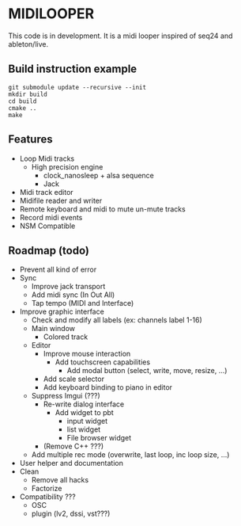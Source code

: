 # MIDILOOPER

This code is in development.
It is a midi looper inspired of seq24 and ableton/live.

## Build instruction example

    git submodule update --recursive --init
    mkdir build
    cd build
    cmake ..
    make

## Features

* Loop Midi tracks
  * High precision engine
    * clock_nanosleep + alsa sequence
    * Jack
* Midi track editor
* Midifile reader and writer
* Remote keyboard and midi to mute un-mute tracks
* Record midi events
* NSM Compatible

## Roadmap (todo)

* Prevent all kind of error
* Sync
  * Improve jack transport
  * Add midi sync (In Out All)
  * Tap tempo (MIDI and Interface)
* Improve graphic interface
  * Check and modify all labels (ex: channels label 1-16)
  * Main window
    * Colored track
  * Editor
    * Improve mouse interaction
      * Add touchscreen capabilities
        * Add modal button (select, write, move, resize, ...)
    * Add scale selector
    * Add keyboard binding to piano in editor
  * Suppress Imgui (???)
    * Re-write dialog interface
      * Add widget to pbt
        * input widget
        * list widget
        * File browser widget
    * (Remove C++ ???)
  * Add multiple rec mode (overwrite, last loop, inc loop size, ...)
* User helper and documentation
* Clean
  * Remove all hacks
  * Factorize
* Compatibility ???
  * OSC
  * plugin (lv2, dssi, vst???)
